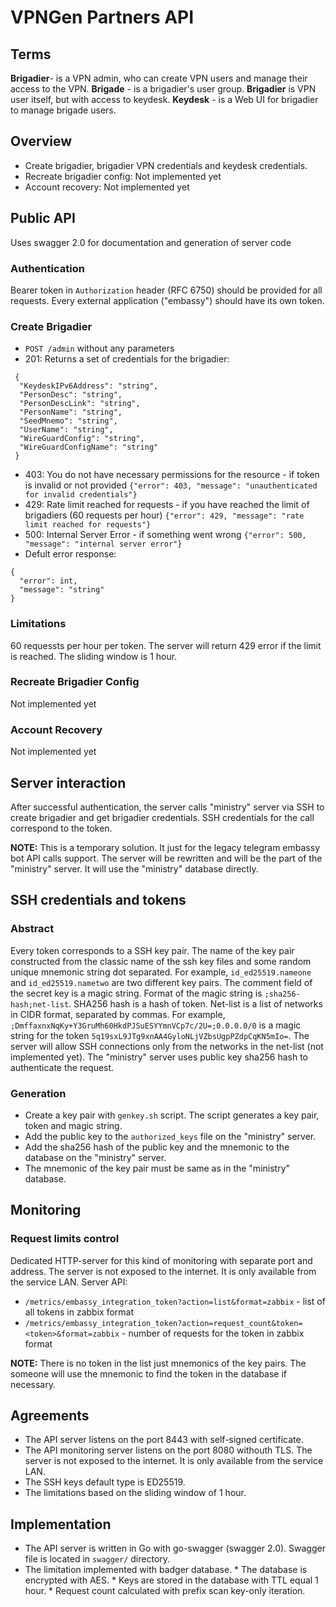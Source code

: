 # VPNGen Partners API

## Terms

__Brigadier__- is a VPN admin, who can create VPN users and manage their access to the VPN.
__Brigade__ - is a brigadier's user group.
__Brigadier__ is VPN user itself, but with access to keydesk.
__Keydesk__ - is a Web UI for brigadier to manage brigade users.

## Overview

* Create brigadier, brigadier VPN credentials and keydesk credentials.
* Recreate brigadier config: Not implemented yet
* Account recovery: Not implemented yet

## Public API

Uses swagger 2.0 for documentation and generation of server code

### Authentication

Bearer token in `Authorization` header (RFC 6750) should be provided for all requests.
Every external application ("embassy") should have its own token.

### Create Brigadier

* `POST /admin` without any parameters
* 201: Returns a set of credentials for the brigadier: 
```
 {
  "KeydeskIPv6Address": "string",
  "PersonDesc": "string",
  "PersonDescLink": "string",
  "PersonName": "string",
  "SeedMnemo": "string",
  "UserName": "string",
  "WireGuardConfig": "string",
  "WireGuardConfigName": "string"
 }
```
* 403: You do not have necessary permissions for the resource - if token is invalid or not provided 
`{"error": 403, "message": "unauthenticated for invalid credentials"}`
* 429: Rate limit reached for requests - if you have reached the limit of brigadiers (60 requests per hour)
`{"error": 429, "message": "rate limit reached for requests"}`
* 500:  Internal Server Error - if something went wrong
`{"error": 500, "message": "internal server error"}`
* Defult error response:
```
{
  "error": int,
  "message": "string"
}
```

### Limitations

60 requessts per hour per token. The server will return 429 error if the limit is reached.
The sliding window is 1 hour.

### Recreate Brigadier Config

Not implemented yet

### Account Recovery

Not implemented yet

## Server interaction

After successful authentication, the server calls "ministry" server via SSH to create brigadier and get brigadier credentials. SSH credentials for the call correspond to the token.

__NOTE:__ This is a temporary solution. It just for the legacy telegram embassy bot API calls support. The server will be rewritten and will be the part of the "ministry" server. It will use the "ministry" database directly.

## SSH credentials and tokens

### Abstract

Every token corresponds to a SSH key pair. The name of the key pair constructed from the classic name of the ssh key files and some random unique mnemonic string dot separated. For example, `id_ed25519.nameone` and `id_ed25519.nametwo` are two different key pairs. The comment field of the secret key is a magic string. Format of the magic string is `;sha256-hash;net-list`. SHA256 hash is a hash of token. Net-list is a list of networks in CIDR format, separated by commas. For example, `;DmffaxnxNqKy+Y3GruMh60HkdPJSuESYYmnVCp7c/2U=;0.0.0.0/0` is a magic string for the token `5q19sxL9JTg9xnAA4GyloNLjVZbsUgpPZdpCqKN5mIo=`. The server will allow SSH connections only from the networks in the net-list (not implemented yet). The "ministry" server uses public key sha256 hash to authenticate the request.

### Generation

* Create a key pair with `genkey.sh` script. The script generates a key pair, token and magic string.
* Add the public key to the `authorized_keys` file on the "ministry" server.
* Add the sha256 hash of the public key and the mnemonic to the database on the "ministry" server.
* The mnemonic of the key pair must be same as in the "ministry" database.
 
## Monitoring

### Request limits control

Dedicated HTTP-server for this kind of monitoring with separate port and address. The server is not exposed to the internet. It is only available from the service LAN. Server API: 

* `/metrics/embassy_integration_token?action=list&format=zabbix` - list of all tokens in zabbix format
* `/metrics/embassy_integration_token?action=request_count&token=<token>&format=zabbix` - number of requests for the token in zabbix format

__NOTE:__ There is no token in the list just mnemonics of the key pairs. The someone will use the mnemonic to find the token in the database if necessary.


## Agreements  

* The API server listens on the port 8443 with self-signed certificate. 
* The API monitoring server listens on the port 8080 withouth TLS. The server is not exposed to the internet. It is only available from the service LAN.
* The SSH keys default type is ED25519.
* The limitations based on the sliding window of 1 hour.

## Implementation

* The API server is written in Go with go-swagger (swagger 2.0). Swagger file is located in `swagger/` directory.
* The limitation implemented with badger database.
        * The database is encrypted with AES.
        * Keys are stored in the database with TTL equal 1 hour.
        * Request count calculated with prefix scan key-only iteration.
